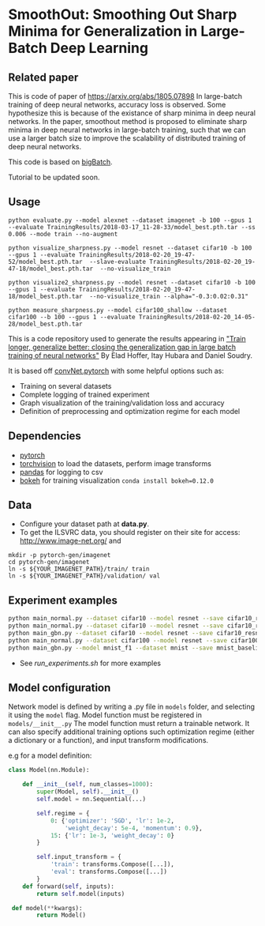 # SmoothOut: Smoothing Out Sharp Minima for Generalization in Large-Batch Deep Learning

## Related paper
This is code of paper of https://arxiv.org/abs/1805.07898
In large-batch training of deep neural networks, accuracy loss is observed. Some hypothesize this is because of the existance of sharp minima in deep neural networks. 
In the paper, smoothout method is proposed to eliminate sharp minima in deep neural networks in large-batch training, such that we can use a larger batch size to improve the scalability of distributed training of deep neural networks.

This code is based on [bigBatch](https://github.com/eladhoffer/bigBatch).

Tutorial to be updated soon.

## Usage

```
python evaluate.py --model alexnet --dataset imagenet -b 100 --gpus 1 --evaluate TrainingResults/2018-03-17_11-28-33/model_best.pth.tar --ss 0.006 --mode train --no-augment
```

```
python visualize_sharpness.py --model resnet --dataset cifar10 -b 100 --gpus 1 --evaluate TrainingResults/2018-02-20_19-47-52/model_best.pth.tar  --slave-evaluate TrainingResults/2018-02-20_19-47-18/model_best.pth.tar  --no-visualize_train
```

```
python visualize2_sharpness.py --model resnet --dataset cifar10 -b 100 --gpus 1 --evaluate TrainingResults/2018-02-20_19-47-18/model_best.pth.tar  --no-visualize_train --alpha="-0.3:0.02:0.31"
```

```
python measure_sharpness.py --model cifar100_shallow --dataset cifar100 --b 100 --gpus 1 --evaluate TrainingResults/2018-02-20_14-05-28/model_best.pth.tar
```

This is a code repository used to generate the results appearing in ["Train longer, generalize better: closing the generalization gap in large batch training of neural networks"](https://arxiv.org/abs/1705.08741) By Elad Hoffer, Itay Hubara and Daniel Soudry.

It is based off [convNet.pytorch](https://github.com/eladhoffer/convNet.pytorch) with some helpful options such as:
  - Training on several datasets
  - Complete logging of trained experiment
  - Graph visualization of the training/validation loss and accuracy
  - Definition of preprocessing and optimization regime for each model

## Dependencies

- [pytorch](<http://www.pytorch.org>)
- [torchvision](<https://github.com/pytorch/vision>) to load the datasets, perform image transforms
- [pandas](<http://pandas.pydata.org/>) for logging to csv
- [bokeh](<http://bokeh.pydata.org>) for training visualization `conda install bokeh=0.12.0`


## Data
- Configure your dataset path at **data.py**.
- To get the ILSVRC data, you should register on their site for access: <http://www.image-net.org/> and
```
mkdir -p pytorch-gen/imagenet
cd pytorch-gen/imagenet
ln -s ${YOUR_IMAGENET_PATH}/train/ train
ln -s ${YOUR_IMAGENET_PATH}/validation/ val
```

## Experiment examples
```bash
python main_normal.py --dataset cifar10 --model resnet --save cifar10_resnet44_bs2048_lr_fix --epochs 100 --b 2048 --lr_bb_fix;
python main_normal.py --dataset cifar10 --model resnet --save cifar10_resnet44_bs2048_regime_adaptation --epochs 100 --b 2048 --lr_bb_fix --regime_bb_fix;
python main_gbn.py --dataset cifar10 --model resnet --save cifar10_resnet44_bs2048_ghost_bn256 --epochs 100 --b 2048 --lr_bb_fix --mini-batch-size 256;
python main_normal.py --dataset cifar100 --model resnet --save cifar100_wresnet16_4_bs1024_regime_adaptation --epochs 100 --b 1024 --lr_bb_fix --regime_bb_fix;
python main_gbn.py --model mnist_f1 --dataset mnist --save mnist_baseline_bs4096_gbn --epochs 50 --b 4096 --lr_bb_fix --no-regime_bb_fix --mini-batch-size 128;
```
- See *run_experiments.sh* for more examples
## Model configuration

Network model is defined by writing a <modelname>.py file in <code>models</code> folder, and selecting it using the <code>model</code> flag. Model function must be registered in <code>models/\_\_init\_\_.py</code>
The model function must return a trainable network. It can also specify additional training options such optimization regime (either a dictionary or a function), and input transform modifications.

e.g for a model definition:

```python
class Model(nn.Module):

    def __init__(self, num_classes=1000):
        super(Model, self).__init__()
        self.model = nn.Sequential(...)

        self.regime = {
            0: {'optimizer': 'SGD', 'lr': 1e-2,
                'weight_decay': 5e-4, 'momentum': 0.9},
            15: {'lr': 1e-3, 'weight_decay': 0}
        }

        self.input_transform = {
            'train': transforms.Compose([...]),
            'eval': transforms.Compose([...])
        }
    def forward(self, inputs):
        return self.model(inputs)

 def model(**kwargs):
        return Model()
```
